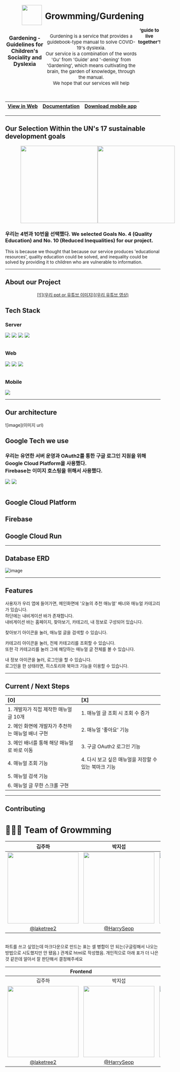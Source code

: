 <!-- 영어 번역기나 뤼튼, 지피티 돌릴 때 좋은 결과를 얻기 위해서 한국어 말투가 좀 어색할 수 있습니다~~~-->

<div align="center">
  <div style = "display:flex;justify-content:center;gap:10px;align-items:center">
  <img src = "이미지" style = "width:65px" >
  <h1 style = "display:flex;align-items:center;margin-top:25px"><b>Growmming/Gurdening</b></h1>
  </div>
  <div style = "display:flex;font-size:15px;justify-content:flex-start">
    <h3><b>Gardening - Guidelines for Children's Sociality and Dyslexia</b></h3> <br/>
      Gurdening is a service that provides a guidebook-type manual to solve COVID-19's dyslexia. <br/>
      Our service is a combination of the words 'Gu' from 'Guide' and '-dening' from 'Gardening', which means cultivating the brain, the garden of knowledge, through the manual. <br/>
      We hope that our services will help <b>‘guide to live together’!</b><br/>
  </div>
<br/>
<br/>
    
| <a href="https://gurdening.vercel.app">View in Web</a> | <a href="https://gurdening.duckdns.org/swagger-ui/index.html">Documentation</a> | <a href="다운로드 링크">Download mobile app</a> |
|:---------:|:---------:|:---------:|
</div>

<hr/>
<h2>Our Selection Within the UN's 17 sustainable development goals</h2>

<div align = "center" style = "display:flex;justify-content:space-evenly;
width:80%;margin:0 auto">
    <img src = "https://developers.google.com/static/community/images/gdsc-solution-challenge/goal-04_480.png" style="width:250px"/>
    <img src = "https://developers.google.com/static/community/images/gdsc-solution-challenge/goal-10_480.png" style="width:250px"/>
</div>

<h3>우리는 4번과 10번을 선택했다.
  We selected Goals No. 4 (Quality Education) and No. 10 (Reduced Inequalities) for our project. 
</h3>
This is because we thought that because our service produces 'educational resources', quality education could be solved, and inequality could be solved by providing it to children who are vulnerable to information.

<hr/>

## About our Project

<div align="center">
 
<a href = "우리 유튜브 영상">[![](우리 ppt or 유튜브 이미지)](우리 유튜브 영상)
</a>

</div>

<!-- TechStack -->

## Tech Stack

  <h3><b>Server</b></h3>
    <div style = "display:flex;gap:5px;"><img src="https://img.shields.io/badge/Spring Boot-6DB33F?style=for-the-badge&logo=Spring-Boot&logoColor=white"></img>
    <img src="https://img.shields.io/badge/mysql-4479A1?style=for-the-badge&logo=mysql&logoColor=white">
    <img src="https://img.shields.io/badge/Swagger-6DB33F?style=for-the-badge&logo=Swagger&logoColor=white">
    <img src="https://img.shields.io/badge/Java-1E8CBE?style=for-the-badge&logo=Java&logoColor=white">
    </div>

  <br/>
  <h3><b>Web</b></h3>
    <div style = "display:flex;gap:5px;">
    <img src="https://img.shields.io/badge/react-%2320232a.svg?style=for-the-badge&logo=react&logoColor=%2361DAFB">
    <img src="https://img.shields.io/badge/Vercel-000000?style=for-the-badge&logo=Vercel&logoColor=white">
    <img src="https://img.shields.io/badge/styled--components-DB7093?style=for-the-badge&logo=styled-components&logoColor=white">
    </div>
  <br/>
  <h3><b>Mobile</b></h3>
    <div style = "display:flex;gap:5px;">
    <img src="https://img.shields.io/badge/react_native-%2320232a.svg?style=for-the-badge&logo=react&logoColor=%2361DAFB">
    </div>

<hr/>

## Our architecture

![image](이미지 url)

## Google Tech we use

<h3> 우리는 유연한 서버 운영과 OAuth2를 통한 구글 로그인 지원을 위해 Google Cloud Platform을 사용했다.
  <br/>Firebase는 이미지 호스팅을 위해서 사용했다.
</h3>
    <div style = "display:flex;gap:5px;">
    <img src="https://img.shields.io/badge/Google Cloud-4285F4?style=for-the-badge&logo=Google Cloud&logoColor=white">
    <img src="https://img.shields.io/badge/Firebase-FFCA28?style=for-the-badge&logo=Firebase&logoColor=white">
    </div>
  <br/>

<!-- 개인적으로 안 써도 될 거 같아요. 이미 위에서 쓴 게 끝이기도 하고, 참고한 곳에서도 이 기술에 대해서 좀 더 자세히 작성한 느낌이었는데, 이 기술에 대해서는 구글이 제일 잘 알 거 같아서 위의 내용 정도로 끝내는 것이 좋을 것 같아요. 쓰고 싶으면 써도 됩니다~-->

## Google Cloud Platform

## Firebase

## Google Cloud Run

<!-- 여기 위까지 -->
<hr />

## Database ERD

![image]()
<br/>

<hr/>

## Features

사용자가 우리 앱에 들어가면, 메인화면에 '오늘의 추천 매뉴얼' 배너와 매뉴얼 카테고리가 있습니다.
<br/> 하단에는 내비게이션 바가 존재합니다.
<br/> 내비게이션 바는 홈페이지, 찾아보기, 카테고리, 내 정보로 구성되어 있습니다.

찾아보기 아이콘을 눌러, 매뉴얼 글을 검색할 수 있습니다.

카테고리 아이콘을 눌러, 전체 카테고리를 조회할 수 있습니다.
<br/> 또한 각 카테고리를 눌러 그에 해당하는 매뉴얼 글 전체를 볼 수 있습니다.

<!--일단 그냥 넣기는 했는데 구현 못한 기능이니까 빼는 게 좋을 듯 싶습니다. 정 필요하다면 넣으십시오-->

내 정보 아이콘을 눌러, 로그인을 할 수 있습니다.
<br/> 로그인을 한 상태라면, 히스토리와 북마크 기능을 이용할 수 있습니다.

<hr/>

## Current / Next Steps

| [O]                                               | [X]                                                   |
| :------------------------------------------------ | :---------------------------------------------------- |
| 1. 개발자가 직접 제작한 매뉴얼 글 10개            | 1. 매뉴얼 글 조회 시 조회 수 증가                     |
| 2. 메인 화면에 개발자가 추천하는 매뉴얼 배너 구현 | 2. 매뉴얼 '좋아요' 기능                               |
| 3. 메인 배너를 통해 해당 매뉴얼로 바로 이동       | 3. 구글 OAuth2 로그인 기능                            |
| 4. 매뉴얼 조회 기능                               | 4. 다시 보고 싶은 매뉴얼을 저장할 수 있는 북마크 기능 |
| 5. 매뉴얼 검색 기능                               |                                                       |
| 6. 매뉴얼 글 무한 스크롤 구현                     |                                                       |

<hr/>

## Contributing

# 👩🏻‍💻 Team of Growmming

|                                          김주하                                          |                                         박지섭                                         |                                         박소정                                         |                                        안준영                                         |
| :--------------------------------------------------------------------------------------: | :------------------------------------------------------------------------------------: | :------------------------------------------------------------------------------------: | :-----------------------------------------------------------------------------------: |
| <img src = "https://avatars.githubusercontent.com/u/101048129?v=4" style="width:230px"/> | <img src="https://avatars.githubusercontent.com/u/141125424?v=4" style="width:230px"/> | <img src="https://avatars.githubusercontent.com/u/112674378?v=4" style="width:230px"/> | <img src="https://avatars.githubusercontent.com/u/52746279?v=4" style="width:230px"/> |
|                        [@laketree2](https://github.com/laketree2)                        |                       [@HarrySeop](https://github.com/HarrySeop)                       |                     [@sojeong0202](https://github.com/sojeong0202)                     |                    [@Junyeong-An](https://github.com/Junyeong-An)                     |

<br />
파트를 쓰고 싶었는데 마크다운으로 만드는 표는 셀 병합이 안 되는(구글링해서 나오는 방법으로 시도했지만 안 됐음.) 관계로 html로 작성했음. 개인적으로 아래 표가 더 나은 것 같은데 알아서 잘 판단해서 결정해주세요
<br />

<table>
<thead>
  <tr>
    <th colspan="2">Frontend</th>
    <th colspan="2">Backend</th>
  </tr>
</thead>
<tbody>
  <tr>
    <td align="center">김주하</td>
    <td align="center">박지섭</td>
    <td align="center">박소정</td>
    <td align="center">안준영</td>
  </tr>
  <tr>
    <td><img src = "https://avatars.githubusercontent.com/u/101048129?v=4" style="width:230px"/></td>
    <td><img src="https://avatars.githubusercontent.com/u/141125424?v=4" style="width:230px"/></td>
    <td><img src="https://avatars.githubusercontent.com/u/112674378?v=4" style="width:230px"/></td>
    <td><img src="https://avatars.githubusercontent.com/u/52746279?v=4" style="width:230px"/></td>
  </tr>
  <tr>
    <td align="center"><a href="https://github.com/laketree2">@laketree2</a></td>
    <td align="center"><a href="https://github.com/HarrySeop">@HarrySeop</a></td>
    <td align="center"><a href="https://github.com/sojeong0202">@sojeong0202</a></td>
    <td align="center"><a href="https://github.com/Junyeong-An">@Junyeong-An</a></td>
  </tr>
</tbody>
</table>

<br />
